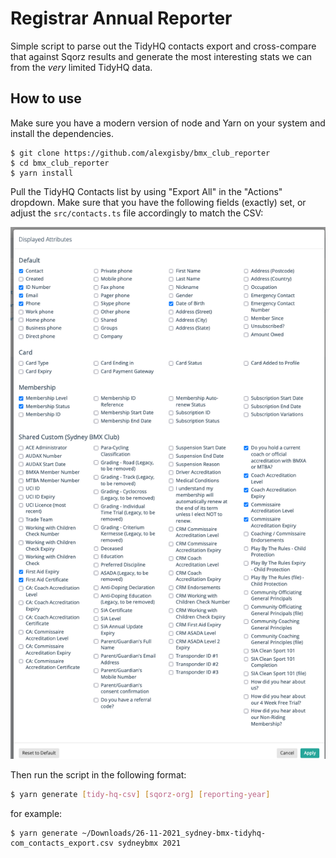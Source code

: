 # Registrar Annual Reporter

Simple script to parse out the TidyHQ contacts export and cross-compare that against Sqorz results
and generate the most interesting stats we can from the _very_ limited TidyHQ data.

## How to use

Make sure you have a modern version of node and Yarn on your system and install the dependencies.

```shell
$ git clone https://github.com/alexgisby/bmx_club_reporter
$ cd bmx_club_reporter
$ yarn install
```

Pull the TidyHQ Contacts list by using "Export All" in the "Actions" dropdown. Make sure that you have the following
fields (exactly) set, or adjust the `src/contacts.ts` file accordingly to match the CSV:

![image of the TidyHQ settings](attributes.png)

Then run the script in the following format:

```sh
$ yarn generate [tidy-hq-csv] [sqorz-org] [reporting-year]
```

for example:

```shell
$ yarn generate ~/Downloads/26-11-2021_sydney-bmx-tidyhq-com_contacts_export.csv sydneybmx 2021
```
